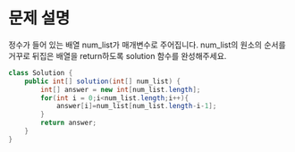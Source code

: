 # 문제 설명
정수가 들어 있는 배열 num_list가 매개변수로 주어집니다. num_list의 원소의 순서를 거꾸로 뒤집은 배열을 return하도록 solution 함수를 완성해주세요.


```java
class Solution {
    public int[] solution(int[] num_list) {
        int[] answer = new int[num_list.length];
        for(int i = 0;i<num_list.length;i++){
            answer[i]=num_list[num_list.length-i-1];
        }
        return answer;
    }
}


```

